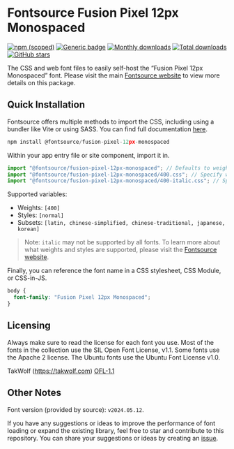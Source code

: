 # Fontsource Fusion Pixel 12px Monospaced

[![npm (scoped)](https://img.shields.io/npm/v/@fontsource/fusion-pixel-12px-monospaced?color=brightgreen)](https://www.npmjs.com/package/@fontsource/fusion-pixel-12px-monospaced) [![Generic badge](https://img.shields.io/badge/fontsource-passing-brightgreen)](https://github.com/fontsource/fontsource) [![Monthly downloads](https://badgen.net/npm/dm/@fontsource/fusion-pixel-12px-monospaced)](https://github.com/fontsource/fontsource) [![Total downloads](https://badgen.net/npm/dt/@fontsource/fusion-pixel-12px-monospaced)](https://github.com/fontsource/fontsource) [![GitHub stars](https://img.shields.io/github/stars/fontsource/fontsource.svg?style=social&label=Star)](https://github.com/fontsource/fontsource/stargazers)

The CSS and web font files to easily self-host the “Fusion Pixel 12px Monospaced” font. Please visit the main [Fontsource website](https://fontsource.org/fonts/fusion-pixel-12px-monospaced) to view more details on this package.

## Quick Installation

Fontsource offers multiple methods to import the CSS, including using a bundler like Vite or using SASS. You can find full documentation [here](https://fontsource.org/docs/getting-started/introduction).

```javascript
npm install @fontsource/fusion-pixel-12px-monospaced
```

Within your app entry file or site component, import it in.

```javascript
import "@fontsource/fusion-pixel-12px-monospaced"; // Defaults to weight 400
import "@fontsource/fusion-pixel-12px-monospaced/400.css"; // Specify weight
import "@fontsource/fusion-pixel-12px-monospaced/400-italic.css"; // Specify weight and style
```

Supported variables:
- Weights: `[400]`
- Styles: `[normal]`
- Subsets: `[latin, chinese-simplified, chinese-traditional, japanese, korean]`

> Note: `italic` may not be supported by all fonts. To learn more about what weights and styles are supported, please visit the [Fontsource website](https://fontsource.org/fonts/fusion-pixel-12px-monospaced).

Finally, you can reference the font name in a CSS stylesheet, CSS Module, or CSS-in-JS.

```css
body {
  font-family: "Fusion Pixel 12px Monospaced";
}
```

## Licensing
Always make sure to read the license for each font you use. Most of the fonts in the collection use the SIL Open Font License, v1.1. Some fonts use the Apache 2 license. The Ubuntu fonts use the Ubuntu Font License v1.0.

TakWolf (https://takwolf.com)
[OFL-1.1](https://raw.githubusercontent.com/TakWolf/fusion-pixel-font/master/LICENSE-OFL)

## Other Notes
Font version (provided by source): `v2024.05.12`.

If you have any suggestions or ideas to improve the performance of font loading or expand the existing library, feel free to star and contribute to this repository. You can share your suggestions or ideas by creating an [issue](https://github.com/fontsource/fontsource/issues).